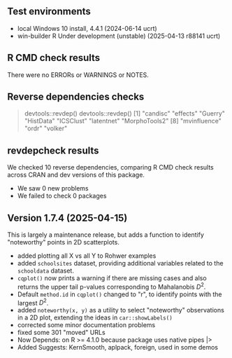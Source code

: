 ## Test environments
* local Windows 10 install, 4.4.1 (2024-06-14 ucrt)
* win-builder R Under development (unstable) (2025-04-13 r88141 ucrt)

## R CMD check results
There were no ERRORs or WARNINGS or NOTES.

## Reverse dependencies checks

> devtools::revdep()
> devtools::revdep()
 [1] "candisc"      "effects"      "Guerry"       "HistData"     "ICSClust"     "latentnet"    "MorphoTools2"
 [8] "mvinfluence"  "ordr"         "volker"
 
## revdepcheck results

We checked 10 reverse dependencies, comparing R CMD check results across CRAN and dev versions of this package.

 * We saw 0 new problems
 * We failed to check 0 packages


## Version 1.7.4 (2025-04-15)

This is largely a maintenance release, but adds a function to identify "noteworthy" points in 2D scatterplots.

* added plotting all X vs all Y to Rohwer examples
* added `schoolsites` dataset, providing additional variables related to the `schooldata` dataset.
* `cqplot()` now prints a warning if there are missing cases and also returns the upper tail p-values corresponding to Mahalanobis $D^2$.
* Default `method.id` in `cqplot()` changed to "r", to identify points with the largest $D^2$.
* added `noteworthy(x, y)` as a utility to select "noteworthy" observations in a 2D plot, extending the ideas in `car::showLabels()`
* corrected some minor documentation problems
* fixed some 301 "moved" URLs
* Now Depends: on R >= 4.1.0 because package uses native pipes |>
* Added Suggests: KernSmooth, aplpack, foreign, used in some demos



